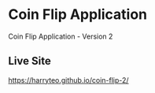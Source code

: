 # Coin Flip Application

Coin Flip Application - Version 2

## Live Site

https://harryteo.github.io/coin-flip-2/
